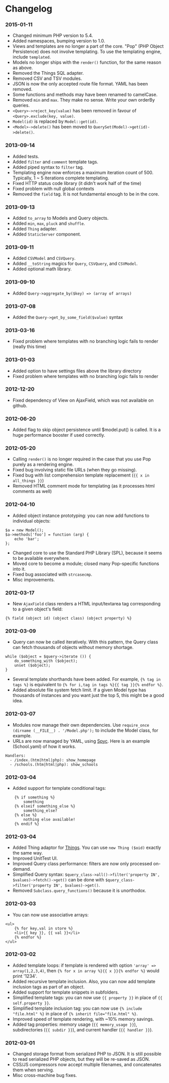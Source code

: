 # Changelog

### 2015-01-11
* Changed minimum PHP version to 5.4.
* Added namespaces, bumping version to 1.0.
* Views and templates are no longer a part of the core. "Pop" (PHP Object Persistence) does not involve templating. To use the templating engine, include `templated`.
* Models no longer ships with the `render()` function, for the same reason as above.
* Removed the Things SQL adapter.
* Removed CSV and TSV modules.
* JSON is now the only accepted route file format. YAML has been removed.
* Some functions and methods may have been renamed to camelCase.
* Removed `min` and `max`. They make no sense. Write your own orderBy queries.
* `<Query>->reject_key(value)` has been removed in favour of `<Query>.exclude(key, value)`.
* `Model(id)` is replaced by `Model::get(id)`.
* `<Model>->delete()` has been moved to `QuerySet(Model)->get(id)->delete()`.

### 2013-09-14
* Added tests.
* Added `filter` and `comment` template tags.
* Added piped syntax to `filter` tag.
* Templating engine now enforces a maximum iteration count of 500. Typically, 1 ~ 5 iterations complete templating.
* Fixed HTTP status code library (it didn't work half of the time)
* Fixed problem with null global contexts
* Removed the `field` tag. It is not fundamental enough to be in the core.

### 2013-09-13
* Added `to_array` to Models and Query objects.
* Added `min`, `max`, `pluck` and `shuffle`.
* Added `Thing` adapter.
* Added `StaticServer` component.

### 2013-09-11
* Added `CSVModel` and `CSVQuery`.
* Added `__toString` magics for `Query`, `CSVQuery`, and `CSVModel`.
* Added optional math library.

### 2013-09-10
* Added `Query->aggregate_by($key) => (array of arrays)`

### 2013-07-08
* Added the `Query->get_by_some_field($value)` syntax

### 2013-03-16
* Fixed problem where templates with no branching logic fails to render (really this time)

### 2013-01-03
* Added option to have settings files above the library directory
* Fixed problem where templates with no branching logic fails to render

### 2012-12-20
* Fixed dependency of View on AjaxField, which was not available on github.

### 2012-06-20
* Added flag to skip object persistence until $model.put() is called. It is a huge performance booster if used correctly.

### 2012-05-20
* Calling `render()` is no longer required in the case that you use Pop
  purely as a rendering engine.
* Fixed bug involving static file URLs (when they go missing).
* Fixed bug with list comprehension template replacement (`{{ x in all_things }}`)
* Removed HTML comment mode for templating (as it processes html comments as well)

### 2012-04-10
* Added object instance prototyping: you can now add functions to individual objects:

```
$a = new Model();
$a->methods['foo'] = function (arg) {
    echo 'bar';
};
```

* Changed core to use the Standard PHP Library (SPL), because it seems to be available everywhere.
* Moved core to become a module; closed many Pop-specific functions into it.
* Fixed bug associated with `strcasecmp`.
* Misc improvements.

### 2012-03-17
* New `AjaxField` class renders a HTML input/textarea tag corresponding to a given object's field:

```
{% field (object id) (object class) (object property) %}
```

### 2012-03-09
* Query can now be called iteratively. With this pattern, the Query class can fetch thousands of objects without memory shortage.

```
while ($object = $query->iterate ()) {
    do_something_with ($object);
    unset ($object);
}
```

* Several template shorthands have been added. For example, `{% tag in tags %}` is equivalent to `{% for i,tag in tags %}{{ tag }}{% endfor %}`.
* Added absolute file system fetch limit. If a given Model type has thousands of instances and you want just the top 5, this might be a good idea.

### 2012-03-07
* Modules now manage their own dependencies. Use `require_once (dirname (__FILE__) . '/Model.php');` to include the Model class, for example.
* URLs are now managed by YAML, using [Spyc](http://code.google.com/p/spyc/). Here is an example (School.yaml) of how it works.

```
Handlers:
  - /index.(htm|html|php): show_homepage
  - /schools.(htm|html|php): show_schools
```


### 2012-03-04
* Added support for template conditional tags:

```
    {% if something %}
        something
    {% elseif something_else %}
        something_else?
    {% else %}
        nothing else available!
    {% endif %}
```

### 2012-03-04
* Added Thing adaptor for [Things](http://github.com/1337/things). You can use `new Thing ($oid)` exactly the same way.
* Improved UnitTest UI.
* Improved Query class performance: filters are now only processed on-demand.
* Simplified Query syntax: `$query_class->all()->filter('property IN', $values)->fetch()->get()` can be done with `$query_class->filter('property IN', $values)->get()`.
* Removed `Subclass.query_functions()` because it is unorthodox.

### 2012-03-03
* You can now use associative arrays:

```
<ul>
    {% for key,val in store %}
    <li>{{ key }}, {{ val }}</li>
    {% endfor %}
</ul>
```

### 2012-03-02
* Added template loops: if template is rendered with option `'array' => array(1,2,3,4)`, then `{% for x in array %}{{ x }}{% endfor %}` would print '1234'.
* Added recursive template inclusion. Also, you can now add template inclusion tags as part of an object.
* Added support for template snippets in subfolders.
* Simplified template tags: you can now use `{{ property }}` in place of `{{ self.property }}`.
* Simplified template inclusion tag: you can now use `{% include "file.html" %}` in place of `{% inherit file="file.html" %}`.
* Improved speed of template rendering, with ~10% memory savings.
* Added tag properties: memory usage (`{{ memory_usage }}`), subdirectories (`{{ subdir }}`), and current handler (`{{ handler }}`).

### 2012-03-01
* Changed storage format from serialized PHP to JSON. It is still possible to read serialized PHP objects, but they will be re-saved as JSON.
* CSS/JS compressors now accept multiple filenames, and concatenates them when serving.
* Misc cross-machine bug fixes.
